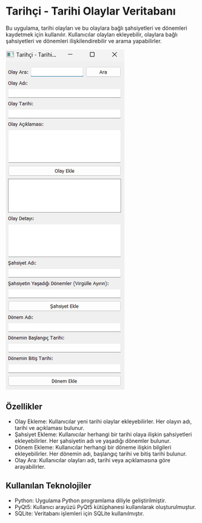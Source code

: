 <h1>Tarihçi - Tarihi Olaylar Veritabanı</h1>
<p>Bu uygulama, tarihi olayları ve bu olaylara bağlı şahsiyetleri ve dönemleri kaydetmek için kullanılır. Kullanıcılar olayları ekleyebilir, olaylara bağlı şahsiyetleri ve dönemleri ilişkilendirebilir ve arama yapabilirler.</p>
<img src="Tarihci.jpeg"/>

<h2>Özellikler</h2>
<ul>
  <li>Olay Ekleme: Kullanıcılar yeni tarihi olaylar ekleyebilirler. Her olayın adı, tarihi ve açıklaması bulunur.</li>
  <li>Şahsiyet Ekleme: Kullanıcılar herhangi bir tarihi olaya ilişkin şahsiyetleri ekleyebilirler. Her şahsiyetin adı ve yaşadığı dönemler bulunur.</li>
  <li>Dönem Ekleme: Kullanıcılar herhangi bir döneme ilişkin bilgileri ekleyebilirler. Her dönemin adı, başlangıç tarihi ve bitiş tarihi bulunur.</li>
  <li>Olay Ara: Kullanıcılar olayları adı, tarihi veya açıklamasına göre arayabilirler.</li>
</ul>
<h2>Kullanılan Teknolojiler</h2>
<ul>
  <li>Python: Uygulama Python programlama diliyle geliştirilmiştir.</li>
  <li>PyQt5: Kullanıcı arayüzü PyQt5 kütüphanesi kullanılarak oluşturulmuştur.</li>
  <li>SQLite: Veritabanı işlemleri için SQLite kullanılmıştır.</li>
</ul>
